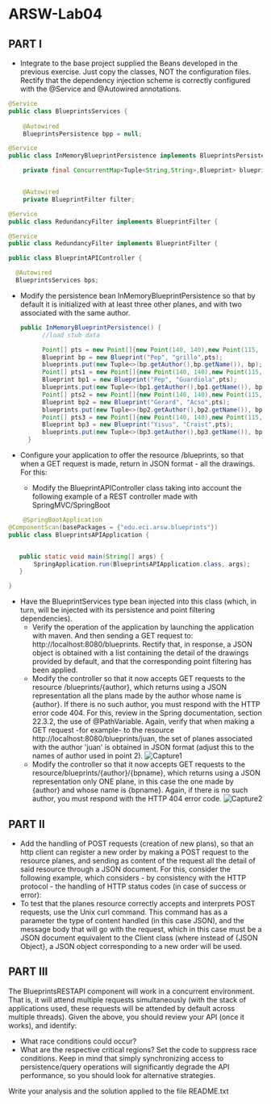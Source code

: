 # ARSW-Lab04

## PART I
- Integrate to the base project supplied the Beans developed in the previous exercise. Just copy the classes, NOT the configuration files. Rectify that the dependency injection scheme is correctly configured with the @Service and @Autowired annotations.
``` java
@Service
public class BlueprintsServices {
   
    @Autowired
    BlueprintsPersistence bpp = null;

```
``` java
@Service
public class InMemoryBlueprintPersistence implements BlueprintsPersistence{

    private final ConcurrentMap<Tuple<String,String>,Blueprint> blueprints = new ConcurrentHashMap<>();


    @Autowired
    private BlueprintFilter filter;
 ```
 ``` java
 @Service
public class RedundancyFilter implements BlueprintFilter {
 ```
 ``` java
 @Service
public class RedundancyFilter implements BlueprintFilter {

  ```
  ``` java
  public class BlueprintAPIController {

    @Autowired
    BlueprintsServices bps;


  ``` 

 
- Modify the persistence bean InMemoryBlueprintPersistence so that by default it is initialized with at least three other planes, and with two associated with the same author.

  ``` java
  public InMemoryBlueprintPersistence() {
        //load stub data

        Point[] pts = new Point[]{new Point(140, 140),new Point(115, 115)};
        Blueprint bp = new Blueprint("Pep", "grillo",pts);
        blueprints.put(new Tuple<>(bp.getAuthor(),bp.getName()), bp);
        Point[] pts1 = new Point[]{new Point(140, 140),new Point(115, 115)};
        Blueprint bp1 = new Blueprint("Pep", "Guardiola",pts);
        blueprints.put(new Tuple<>(bp1.getAuthor(),bp1.getName()), bp1);
        Point[] pts2 = new Point[]{new Point(140, 140),new Point(115, 115)};
        Blueprint bp2 = new Blueprint("Gerard", "Acso",pts);
        blueprints.put(new Tuple<>(bp2.getAuthor(),bp2.getName()), bp2);
        Point[] pts3 = new Point[]{new Point(140, 140),new Point(115, 115)};
        Blueprint bp3 = new Blueprint("Yisus", "Craist",pts);
        blueprints.put(new Tuple<>(bp3.getAuthor(),bp3.getName()), bp3);
    } 
  ```
- Configure your application to offer the resource /blueprints, so that when a GET request is made, return in JSON format - all the drawings. For this:
     - Modify the BlueprintAPIController class taking into account the following example of a REST controller made with SpringMVC/SpringBoot
 ``` java 
     @SpringBootApplication
@ComponentScan(basePackages = {"edu.eci.arsw.blueprints"})
public class BlueprintsAPIApplication {


    public static void main(String[] args) {
        SpringApplication.run(BlueprintsAPIApplication.class, args);
    }

}
```
 


   - Have the BlueprintServices type bean injected into this class (which, in turn, will be injected with its persistence and point filtering dependencies).
     - Verify the operation of the application by launching the application with maven. And then sending a GET request to: http://localhost:8080/blueprints. Rectify that, in response, a JSON object is obtained with a list containing the detail of the drawings provided by default, and that the corresponding point filtering has been applied.
     - Modify the controller so that it now accepts GET requests to the resource /blueprints/{author}, which returns using a JSON representation all the plans made by the author whose name is {author}. If there is no such author, you must respond with the HTTP error code 404. For this, review in the Spring documentation, section 22.3.2, the use of @PathVariable. Again, verify that when making a GET request -for example- to the resource http://localhost:8080/blueprints/juan, the set of planes associated with the author 'juan' is obtained in JSON format (adjust this to the names of author used in point 2).
     ![Capture1](https://user-images.githubusercontent.com/43153078/74685664-2f176880-519d-11ea-8e07-9108effa4dcd.PNG) 
     - Modify the controller so that it now accepts GET requests to the resource/blueprints/{author}/{bpname}, which returns using a JSON representation only ONE plane, in this case the one made by {author} and whose name is {bpname}. Again, if there is no such author, you must respond with the HTTP 404 error code.
     ![Capture2](https://user-images.githubusercontent.com/43153078/74685672-363e7680-519d-11ea-8503-135178bc76bd.PNG)



## PART II 
- Add the handling of POST requests (creation of new plans), so that an http client can register a new order by making a POST request to the resource planes, and sending as content of the request all the detail of said resource through a JSON document. For this, consider the following example, which considers - by consistency with the HTTP protocol - the handling of HTTP status codes (in case of success or error):
- To test that the planes resource correctly accepts and interprets POST requests, use the Unix curl command. This command has as a parameter the type of content handled (in this case JSON), and the message body that will go with the request, which in this case must be a JSON document equivalent to the Client class (where instead of {JSON Object}, a JSON object corresponding to a new order will be used.

## PART III

The BlueprintsRESTAPI component will work in a concurrent environment. That is, it will attend multiple requests simultaneously (with the stack of applications used, these requests will be attended by default across multiple threads). Given the above, you should review your API (once it works), and identify:
  - What race conditions could occur? 
  - What are the respective critical regions? 
Set the code to suppress race conditions. Keep in mind that simply synchronizing access to persistence/query operations will significantly degrade the API performance, so you should look for alternative strategies.


Write your analysis and the solution applied to the file README.txt


     
     
     
